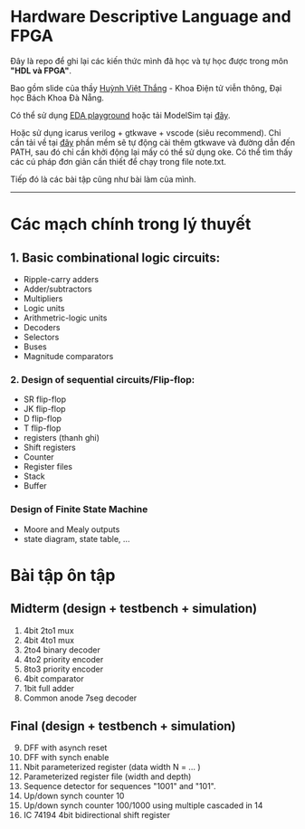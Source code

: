 # **Hardware Descriptive Language and FPGA**
 
Đây là repo để ghi lại các kiến thức mình đã học và tự học được trong môn **"HDL và FPGA"**.

Bao gồm slide của thầy [Huỳnh Việt Thắng](https://sites.google.com/site/hvthangete/home) - Khoa Điện tử viễn thông, Đại học Bách Khoa Đà Nẵng.

Có thể sử dụng [EDA playground](https://www.edaplayground.com/) hoặc tải ModelSim tại [đây](https://www.intel.com/content/www/us/en/software-kit/750368/modelsim-intel-fpgas-standard-edition-software-version-18-1.html). 

Hoặc sử dụng icarus verilog + gtkwave + vscode (siêu recommend). Chỉ cần tải về tại [đây](https://bleyer.org/icarus/) phần mềm sẽ tự động cài thêm gtkwave và đường dẫn đến PATH, sau đó chỉ cần khởi động lại mấy có thể sử dụng oke. Có thể tìm thấy các cú pháp đơn giản cần thiết để chạy trong file note.txt.

Tiếp đó là các bài tập cũng như bài làm của mình.

---

# Các mạch chính trong lý thuyết
## 1. **Basic combinational logic circuits:**
- Ripple-carry adders
- Adder/subtractors 
- Multipliers 
- Logic units 
- Arithmetric-logic units 
- Decoders
- Selectors 
- Buses 
- Magnitude comparators 

### 2. **Design of sequential circuits/Flip-flop:** 
- SR flip-flop 
- JK flip-flop
- D flip-flop 
- T flip-flop 
- registers (thanh ghi) 
- Shift registers 
- Counter 
- Register files 
- Stack 
- Buffer 

### **Design of Finite State Machine**
- Moore and Mealy outputs
- state diagram, state table, ... 

# Bài tập ôn tập
## **Midterm (design + testbench + simulation)**
1. 4bit 2to1 mux
2. 4bit 4to1 mux
3. 2to4 binary decoder
4. 4to2 priority encoder
5. 8to3 priority encoder
6. 4bit comparator
7. 1bit full adder
8. Common anode 7seg decoder

## **Final (design + testbench + simulation)**
9. DFF with asynch reset
10. DFF with synch enable
11. Nbit parameterized register (data width N = ... )
12. Parameterized register file (width and depth)
13. Sequence detector for sequences "1001" and "101".
14. Up/down synch counter 10
15. Up/down synch counter 100/1000 using multiple cascaded in 14
16. IC 74194 4bit bidirectional shift register
